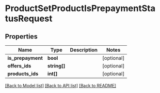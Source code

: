 # ProductSetProductIsPrepaymentStatusRequest

## Properties
Name | Type | Description | Notes
------------ | ------------- | ------------- | -------------
**is_prepayment** | **bool** |  | [optional] 
**offers_ids** | **string[]** |  | [optional] 
**products_ids** | **int[]** |  | [optional] 

[[Back to Model list]](../README.md#documentation-for-models) [[Back to API list]](../README.md#documentation-for-api-endpoints) [[Back to README]](../README.md)


